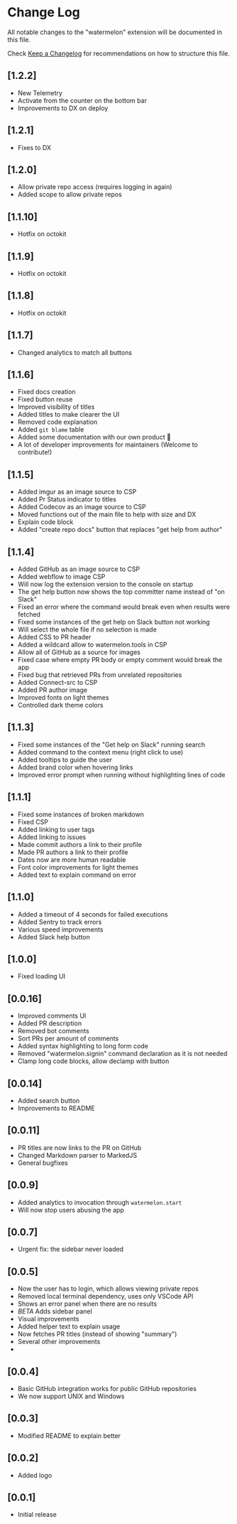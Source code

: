 # Change Log

All notable changes to the "watermelon" extension will be documented in this file.

Check [Keep a Changelog](http://keepachangelog.com/) for recommendations on how to structure this file.


## [1.2.2]
- New Telemetry
- Activate from the counter on the bottom bar 
- Improvements to DX on deploy
## [1.2.1]
- Fixes to DX
## [1.2.0]
- Allow private repo access (requires logging in again)
- Added scope to allow private repos
## [1.1.10]
- Hotfix on octokit
## [1.1.9]
- Hotfix on octokit
## [1.1.8]
- Hotfix on octokit
## [1.1.7]
- Changed analytics to match all buttons
## [1.1.6]
- Fixed docs creation
- Fixed button reuse
- Improved visibility of titles
- Added titles to make clearer the UI
- Removed code explanation
- Added ```git blame``` table
- Added some documentation with our own product 🍉
- A lot of developer improvements for maintainers (Welcome to contribute!)
## [1.1.5]
- Added imgur as an image source to CSP
- Added Pr Status indicator to titles
- Added Codecov as an image source to CSP
- Moved functions out of the main file to help with size and DX
- Explain code block
- Added "create repo docs" button that replaces "get help from author"

## [1.1.4]
- Added GitHub as an image source to CSP
- Added webflow to image CSP
- Will now log the extension version to the console on startup
- The get help button now shows the top committer name instead of "on Slack"
- Fixed an error where the command would break even when results were fetched
- Fixed some instances of the get help on Slack button not working
- Will select the whole file if no selection is made
- Added CSS to PR header
- Added a wildcard allow to watermelon.tools in CSP
- Allow all of GitHub as a source for images
- Fixed case where empty PR body or empty comment would break the app
- Fixed bug that retrieved PRs from unrelated repositories
- Added Connect-src to CSP
- Added PR author image
- Improved fonts on light themes
- Controlled dark theme colors 

## [1.1.3]
- Fixed some instances of the "Get help on Slack" running search
- Added command to the context menu (right click to use)
- Added tooltips to guide the user
- Added brand color when hovering links
- Improved error prompt when running without highlighting lines of code

## [1.1.1]
- Fixed some instances of broken markdown
- Fixed CSP 
- Added linking to user tags
- Added linking to issues
- Made commit authors a link to their profile
- Made PR authors a link to their profile
- Dates now are more human readable
- Font color improvements for light themes 
- Added text to explain command on error

## [1.1.0]
- Added a timeout of 4 seconds for failed executions
- Added Sentry to track errors
- Various speed improvements
- Added Slack help button

## [1.0.0]
- Fixed loading UI

## [0.0.16]
- Improved comments UI
- Added PR description
- Removed bot comments
- Sort PRs per amount of comments
- Added syntax highlighting to long form code 
- Removed "watermelon.signin" command declaration as it is not needed
- Clamp long code blocks, allow declamp with button

## [0.0.14]
- Added search button
- Improvements to README 

## [0.0.11]
- PR titles are now links to the PR on GitHub
- Changed Markdown parser to MarkedJS
- General bugfixes

## [0.0.9]
- Added analytics to invocation through ``watermelon.start``
- Will now stop users abusing the app

## [0.0.7]
- Urgent fix: the sidebar never loaded

## [0.0.5]
- Now the user has to login, which allows viewing private repos
- Removed local terminal dependency, uses only VSCode API
- Shows an error panel when there are no results
- *BETA* Adds sidebar panel
- Visual improvements
- Added helper text to explain usage
- Now fetches PR titles (instead of showing "summary")
- Several other improvements
- 
## [0.0.4]
- Basic GitHub integration works for public GitHub repositories
- We now support UNIX and Windows

## [0.0.3]

- Modified README to explain better

## [0.0.2]

- Added logo

## [0.0.1]

- Initial release
